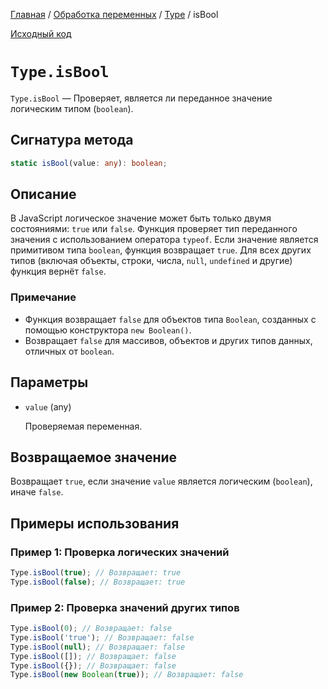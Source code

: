 [Главная](../../../README.md) / [Обработка переменных](../../variables.md) / [Type](../Type.md) /
isBool

[Исходный код](../../../src/variables/Type.mjs)

# `Type.isBool`

`Type.isBool` &mdash; Проверяет, является ли переданное значение логическим типом (`boolean`).

## Сигнатура метода

```ts
static isBool(value: any): boolean;
```

## Описание

В JavaScript логическое значение может быть только двумя состояниями: `true` или `false`. Функция
проверяет тип переданного значения с использованием оператора `typeof`. Если значение является
примитивом типа `boolean`, функция возвращает `true`. Для всех других типов (включая объекты,
строки, числа, `null`, `undefined` и другие) функция вернёт `false`.

### Примечание

-   Функция возвращает `false` для объектов типа `Boolean`, созданных с помощью конструктора
    `new Boolean()`.
-   Возвращает `false` для массивов, объектов и других типов данных, отличных от `boolean`.

## Параметры

-   `value` (any)

    Проверяемая переменная.

## Возвращаемое значение

Возвращает `true`, если значение `value` является логическим (`boolean`), иначе `false`.

## Примеры использования

### Пример 1: Проверка логических значений

```js
Type.isBool(true); // Возвращает: true
Type.isBool(false); // Возвращает: true
```

### Пример 2: Проверка значений других типов

```js
Type.isBool(0); // Возвращает: false
Type.isBool('true'); // Возвращает: false
Type.isBool(null); // Возвращает: false
Type.isBool([]); // Возвращает: false
Type.isBool({}); // Возвращает: false
Type.isBool(new Boolean(true)); // Возвращает: false
```

